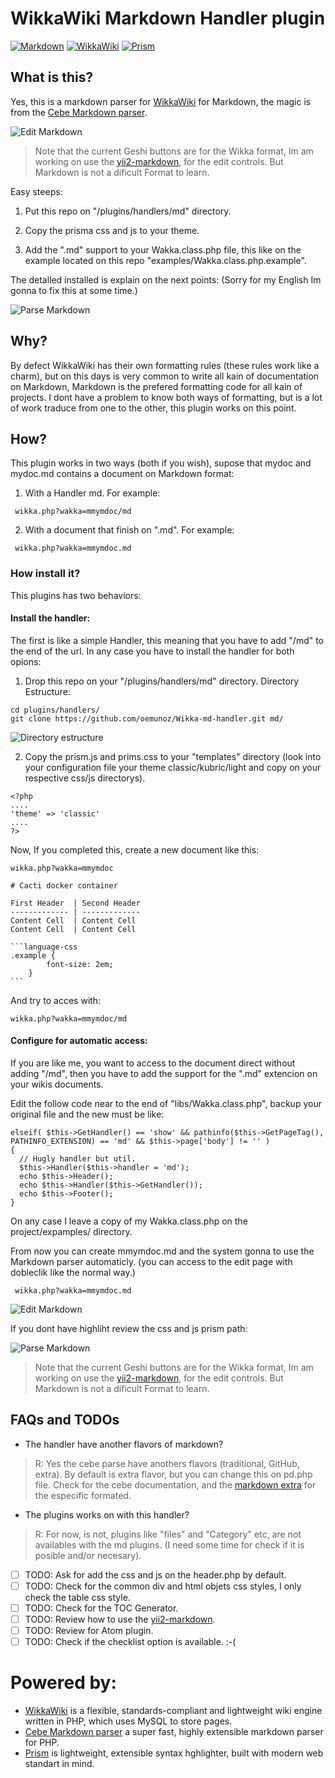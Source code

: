 # WikkaWiki Markdown Handler plugin
[![Markdown](https://github.com/oemunoz/Wikka-md-handler/raw/master/images/Markdown.png)](http://markdown.cebe.cc)
[![WikkaWiki](https://github.com/oemunoz/Wikka-md-handler/raw/master/images/wizard.gif)](http://wikkawiki.org/HomePage)
[![Prism](https://github.com/oemunoz/Wikka-md-handler/raw/master/images/prism-syntaxhighlighter.png)](http://prismjs.com/)

## What is this?
Yes, this is a markdown parser for [WikkaWiki](http://wikkawiki.org/HomePage) for Markdown, the magic is from the [Cebe Markdown parser](http://markdown.cebe.cc/).

![Edit Markdown](https://github.com/oemunoz/Wikka-md-handler/raw/master/images/mmymdoc_edit.png)

> Note that the current Geshi buttons are for the Wikka format, Im am working on use the [yii2-markdown](https://github.com/kartik-v/yii2-markdown), for the edit controls. But Markdown is not a dificult Format to learn.

Easy steeps:

1. Put this repo on "/plugins/handlers/md" directory.

2. Copy the prisma css and js to your theme.

3. Add the ".md" support to your Wakka.class.php file, this like on the example located on this repo "examples/Wakka.class.php.example".

The detalled installed is explain on the next points:
(Sorry for my English Im gonna to fix this at some time.)

![Parse Markdown](https://github.com/oemunoz/Wikka-md-handler/raw/master/images/mmymdoc_parse.png)

## Why?
By defect WikkaWiki has their own formatting rules (these rules work like a charm), but on this days is very common to write all kain of documentation on Markdown, Markdown is the prefered formatting code for all kain of projects. I dont have a problem to know both ways of formatting, but is a lot of work traduce from one to the other, this plugin works on this point.

## How?
This plugin works in two ways (both if you wish), supose that mydoc and mydoc.md contains a document on Markdown format:

1. With a Handler md.
For example:
```
 wikka.php?wakka=mmymdoc/md
```

2. With a document that finish on ".md".
For example:
```
 wikka.php?wakka=mmymdoc.md
```

### How install it?
This plugins has two behaviors:

#### Install the handler:
The first is like a simple Handler, this meaning that you have to add "/md" to the end of the url. In any case you have to install the handler for both opions:

1. Drop this repo on your "/plugins/handlers/md" directory.
Directory Estructure:

```language-bash
cd plugins/handlers/
git clone https://github.com/oemunoz/Wikka-md-handler.git md/
```

![Directory estructure](https://github.com/oemunoz/Wikka-md-handler/raw/master/images/md_handler.png)

2. Copy the prism.js and prims.css to your "templates" directory (look into your configuration file your theme classic/kubric/light and copy on your respective css/js directorys).

```language-php
<?php
....
'theme' => 'classic'
....
?>

```

Now, If you completed this, create a new document like this:

~~~~
wikka.php?wakka=mmymdoc
~~~~

~~~~language-markdown
# Cacti docker container

First Header  | Second Header
------------- | -------------
Content Cell  | Content Cell
Content Cell  | Content Cell

```language-css
.example {
		font-size: 2em;
	}
```
~~~~

And try to acces with:
~~~~
wikka.php?wakka=mmymdoc/md
~~~~

#### Configure for automatic access:
If you are like me, you want to access to the document direct without adding "/md", then you have to add the support for the ".md" extencion on your wikis documents.

Edit the follow code near to the end of "libs/Wakka.class.php", backup your original file and the new must be like:

```language-php
elseif( $this->GetHandler() == 'show' && pathinfo($this->GetPageTag(), PATHINFO_EXTENSION) == 'md' && $this->page['body'] != '' )
{
  // Hugly handler but util.
  $this->Handler($this->handler = 'md');
  echo $this->Header();
  echo $this->Handler($this->GetHandler());
  echo $this->Footer();
}
```
On any case I leave a copy of my Wakka.class.php on the project/expamples/ directory.

From now you can create mmymdoc.md and the system gonna to use the Markdown parser automaticly. (you can access to the edit page with dobleclik like the normal way.)

```
 wikka.php?wakka=mmymdoc.md
```

![Edit Markdown](https://github.com/oemunoz/Wikka-md-handler/raw/master/images/mmymdoc_edit.png)

If you dont have highliht review the css and js prism path:

![Parse Markdown](https://github.com/oemunoz/Wikka-md-handler/raw/master/images/mmymdoc_parse.png)

> Note that the current Geshi buttons are for the Wikka format, Im am working on use the [yii2-markdown](https://github.com/kartik-v/yii2-markdown), for the edit controls. But Markdown is not a dificult Format to learn.

## FAQs and TODOs

- The handler have another flavors of markdown?

> R: Yes the cebe parse have anothers flavors (traditional, GitHub, extra). By default is extra flavor, but you can change this on pd.php file. Check for the cebe documentation, and the [markdown extra](https://kramdown.gettalong.org/syntax.html) for the especific formated.

- The plugins works on with this handler?

> R: For now, is not, plugins like "files" and "Category" etc, are not availables with the md plugins. (I need some time for check if it is posible and/or necesary).

- [ ] TODO: Ask for add the css and js on the header.php by default.
- [ ] TODO: Check for the common div and html objets css styles, I only check the table css style.
- [ ] TODO: Check for the TOC Generator.
- [ ] TODO: Review how to use the [yii2-markdown](https://github.com/kartik-v/yii2-markdown).
- [ ] TODO: Review for Atom plugin.
- [ ] TODO: Check if the checklist option is available. :-(

# Powered by:
- [WikkaWiki](http://wikkawiki.org/HomePage) is a flexible, standards-compliant and lightweight wiki engine written in PHP, which uses MySQL to store pages.
- [Cebe Markdown parser](http://markdown.cebe.cc) a super fast, highly extensible markdown parser for PHP.
- [Prism](http://prismjs.com) is lightweight, extensible syntax hghlighter, built with modern web standart in mind.
